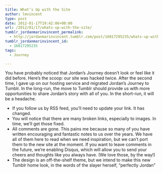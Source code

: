 ```yaml
---
title: What’s Up with the Site
author: lmvincent
type: post
date: 2012-01-17T19:42:06+00:00
url: /2012/01/17/whats-up-with-the-site/
tumblr_jordanmarinvincent_permalink:
  - http://jordanmarinvincent.tumblr.com/post/16017295235/whats-up-with-the-site
tumblr_jordanmarinvincent_id:
  - 16017295235
tags:
  - Journey

---
```

You have probably noticed that Jordan&rsquo;s Journey doesn&rsquo;t look or feel like it did before. Here&rsquo;s the scoop: our site was hacked twice. After the second time, I gave up on our hosting service and migrated Jordan&rsquo;s Journey to Tumblr. In the long-run, the move to Tumblr should provide us with more opportunities to share Jordan&rsquo;s story with all of you. In the short-run, it will be a headache.

  * If you follow us by RSS feed, you&rsquo;ll need to update your link. It has changed.
  * You will notice that there are many broken links, especially to images. In time, we&rsquo;ll get those fixed.
  * All comments are gone. This pains me because so many of you have written encouraging and fantastic notes to us over the years. We have all of them here to read when we need inspiration, but we can&rsquo;t port them to the new site at the moment. If you want to leave comments in the future, we&rsquo;re enabling Disqus, which will allow you to send your cheers and thoughts like you always have. (We love those, by the way!)
  * The design is an off-the-shelf theme, but we intend to make this new Tumblr home look, in the words of the slayer herself, &ldquo;perfectly Jordan&rdquo;